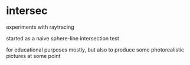 # intersec
experiments with raytracing

started as a naive sphere-line intersection test

for educational purposes mostly, but also to produce some photorealistic
pictures at some point

